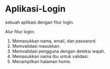# Aplikasi-Login
sebuah aplikasi dengan fitur login.

Alur fitur login:
1. Memasukkan nama, email, dan password.
2. Memvalidasi masukkan.
3. Memvalidasi pengguna dengan deteksi wajah.
4. Memasukkan nama ibu untuk validasi.
5. Menampilkan halaman home.
